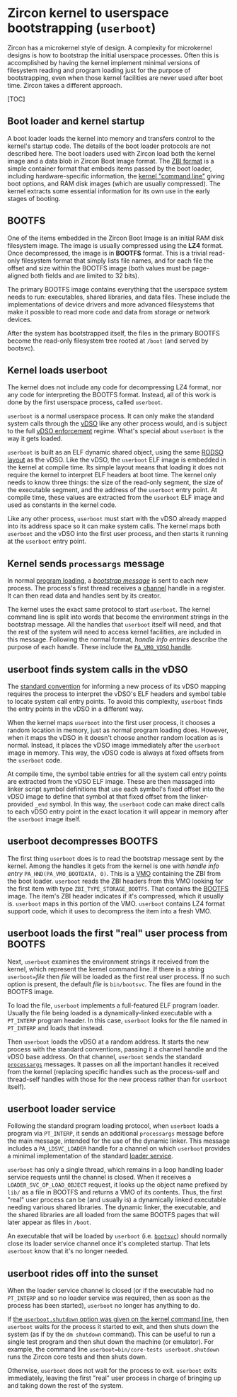 # Zircon kernel to userspace bootstrapping (`userboot`)

Zircon has a microkernel style of design.  A complexity for microkernel
designs is how to bootstrap the initial userspace processes.  Often this
is accomplished by having the kernel implement minimal versions of
filesystem reading and program loading just for the purpose of
bootstrapping, even when those kernel facilities are never used after boot
time.  Zircon takes a different approach.

[TOC]

## Boot loader and kernel startup

A boot loader loads the kernel into memory and transfers control to the
kernel's startup code.  The details of the boot loader protocols are not
described here.  The boot loaders used with Zircon load both the kernel
image and a data blob in Zircon Boot Image format.
The [ZBI format](/zircon/system/public/zircon/boot/image.h) is a
simple container format that embeds items passed by the boot loader,
including hardware-specific information,
the [kernel "command line"](/docs/reference/kernel/kernel_cmdline.md) giving boot options, and RAM
disk images (which are usually compressed).  The kernel extracts some
essential information for its own use in the early stages of booting.

## BOOTFS

One of the items embedded in the Zircon Boot Image is an initial RAM disk
filesystem image.  The image is usually compressed using the **LZ4**
format.  Once decompressed, the image is in **BOOTFS** format.  This is a
trivial read-only filesystem format that simply lists file names, and for
each file the offset and size within the BOOTFS image (both values must be
page-aligned both fields and are limited to 32 bits).

The primary BOOTFS image contains everything that the userspace system
needs to run: executables, shared libraries, and data files.  These include
the implementations of device drivers and more advanced filesystems that
make it possible to read more code and data from storage or network
devices.

After the system has bootstrapped itself, the files in the primary
BOOTFS become the read-only filesystem tree rooted at `/boot` (and served by
bootsvc).

## Kernel loads userboot

The kernel does not include any code for decompressing LZ4 format, nor
any code for interpreting the BOOTFS format.  Instead, all of this work
is done by the first userspace process, called `userboot`.

`userboot` is a normal userspace process.  It can only make the standard
system calls through the [vDSO](/docs/concepts/kernel/vdso.md) like any other process would, and
is subject to the full [vDSO enforcement](/docs/concepts/kernel/vdso.md#Enforcement) regime.
What's special about `userboot` is the way it gets loaded.

`userboot` is built as an ELF dynamic shared object, using the
same [RODSO layout](/docs/concepts/kernel/vdso.md#Read_Only-Dynamic-Shared-Object-Layout) as
the vDSO.  Like the vDSO, the `userboot` ELF image is embedded in the
kernel at compile time.  Its simple layout means that loading it does
not require the kernel to interpret ELF headers at boot time.  The
kernel only needs to know three things: the size of the read-only
segment, the size of the executable segment, and the address of the
`userboot` entry point.  At compile time, these values are extracted
from the `userboot` ELF image and used as constants in the kernel code.

Like any other process, `userboot` must start with the vDSO already
mapped into its address space so it can make system calls.  The kernel
maps both `userboot` and the vDSO into the first user process, and then
starts it running at the `userboot` entry point.

## Kernel sends `processargs` message

In normal [program loading](program_loading.md),
a [*bootstrap message*](program_loading.md#the-processargs-protocol) is
sent to each new process.  The process's first thread receives
a [channel](/docs/reference/kernel_objects/channel.md) handle in a register.  It can then read
data and handles sent by its creator.

The kernel uses the exact same protocol to start `userboot`.  The kernel
command line is split into words that become the environment strings in the
bootstrap message.  All the handles that `userboot` itself will need, and
that the rest of the system will need to access kernel facilities, are
included in this message.  Following the normal format, *handle info
entries* describe the purpose of each handle.  These include
the [`PA_VMO_VDSO` handle](/docs/concepts/kernel/vdso.md#pa_vmo_vdso-handle).

## userboot finds system calls in the vDSO

The [standard convention](/docs/concepts/kernel/vdso.md#process_start_argument) for informing
a new process of its vDSO mapping requires the process to interpret the
vDSO's ELF headers and symbol table to locate system call entry points.
To avoid this complexity, `userboot` finds the entry points in the vDSO
in a different way.

When the kernel maps `userboot` into the first user process, it chooses
a random location in memory, just as normal program loading does.
However, when it maps the vDSO in it doesn't choose another random
location as is normal.  Instead, it places the vDSO image immediately
after the `userboot` image in memory.  This way, the vDSO code is always
at fixed offsets from the `userboot` code.

At compile time, the symbol table entries for all the system call entry
points are extracted from the vDSO ELF image.  These are then massaged
into linker script symbol definitions that use each symbol's fixed
offset into the vDSO image to define that symbol at that fixed offset
from the linker-provided `_end` symbol.  In this way, the `userboot`
code can make direct calls to each vDSO entry point in the exact
location it will appear in memory after the `userboot` image itself.

## userboot decompresses BOOTFS

The first thing `userboot` does is to read the bootstrap message sent by
the kernel.  Among the handles it gets from the kernel is one with
*handle info entry* `PA_HND(PA_VMO_BOOTDATA, 0)`.  This is
a [VMO](/docs/reference/kernel_objects/vm_object.md) containing the ZBI from the
boot loader.  `userboot` reads the ZBI headers from this VMO
looking for the first item with type `ZBI_TYPE_STORAGE_BOOTFS`.  That
contains the [BOOTFS](#BOOTFS) image.  The item's ZBI header
indicates if it's compressed, which it usually is.  `userboot` maps in
this portion of the VMO.  `userboot` contains LZ4 format support code,
which it uses to decompress the item into a fresh VMO.

## userboot loads the first "real" user process from BOOTFS

Next, `userboot` examines the environment strings it received from the
kernel, which represent the kernel command line.  If there is a string
`userboot=`*file* then *file* will be loaded as the first real user
process.  If no such option is present, the default *file* is `bin/bootsvc`.
The files are found in the BOOTFS image.

To load the file, `userboot` implements a full-featured ELF program loader.
Usually the file being loaded is a dynamically-linked executable with a
`PT_INTERP` program header.  In this case, `userboot` looks for the file
named in `PT_INTERP` and loads that instead.

Then `userboot` loads the vDSO at a random address.  It starts the new
process with the standard conventions, passing it a channel handle and the
vDSO base address.  On that channel, `userboot` sends the
standard [`processargs`](program_loading.md#the-processargs-protocol)
messages.  It passes on all the important handles it received from the
kernel (replacing specific handles such as the process-self and thread-self
handles with those for the new process rather than for `userboot` itself).

## userboot loader service

Following the standard program loading protocol, when `userboot` loads a
program via `PT_INTERP`, it sends an additional `processargs` message
before the main message, intended for the use of the dynamic linker.  This
message includes a `PA_LDSVC_LOADER` handle for a channel on which `userboot`
provides a minimal implementation of the
standard [loader service](program_loading.md#the-loader-service).

`userboot` has only a single thread, which remains in a loop handling
loader service requests until the channel is closed.  When it receives a
`LOADER_SVC_OP_LOAD_OBJECT` request, it looks up the object name prefixed
by `lib/` as a file in BOOTFS and returns a VMO of its contents.  Thus, the
first "real" user process can be (and usually is) a dynamically linked
executable needing various shared libraries.  The dynamic linker, the
executable, and the shared libraries are all loaded from the same BOOTFS
pages that will later appear as files in `/boot`.

An executable that will be loaded by `userboot` (i.e. [`bootsvc`](bootsvc.md)) should
normally close its loader service channel once it's completed startup.
That lets `userboot` know that it's no longer needed.

## userboot rides off into the sunset

When the loader service channel is closed (or if the executable had no
`PT_INTERP` and so no loader service was required, then as soon as the
process has been started), `userboot` no longer has anything to do.

If [the `userboot.shutdown` option was given on the kernel command line](/docs/reference/kernel/kernel_cmdline.md#userboot-shutdown),
then `userboot` waits for the process it started to exit, and then shuts
down the system (as if by the `dm shutdown` command).  This can be useful
to run a single test program and then shut down the machine (or emulator).
For example, the command line `userboot=bin/core-tests userboot.shutdown`
runs the Zircon core tests and then shuts down.

Otherwise, `userboot` does not wait for the process to exit.  `userboot`
exits immediately, leaving the first "real" user process in charge of
bringing up and taking down the rest of the system.
